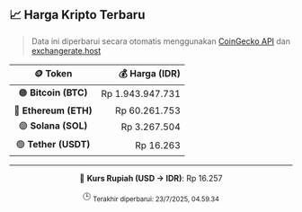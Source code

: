 

<!-- HARGA_KRIPTO -->
## 📈 Harga Kripto Terbaru

> Data ini diperbarui secara otomatis menggunakan [CoinGecko API](https://www.coingecko.com/) dan [exchangerate.host](https://exchangerate.host/)

<div align="center">

| 🪙 Token | 💰 Harga (IDR) |
|:------:|---------------:|
| 🟠 **Bitcoin (BTC)**   | Rp 1.943.947.731 |
| 🔵 **Ethereum (ETH)**  | Rp 60.261.753 |
| 🟣 **Solana (SOL)**    | Rp 3.267.504 |
| 🟢 **Tether (USDT)**   | Rp 16.263 |

---

💱 **Kurs Rupiah (USD → IDR)**: Rp 16.257

🕒 <sub>Terakhir diperbarui: 23/7/2025, 04.59.34</sub>

</div>
<!-- /HARGA_KRIPTO -->